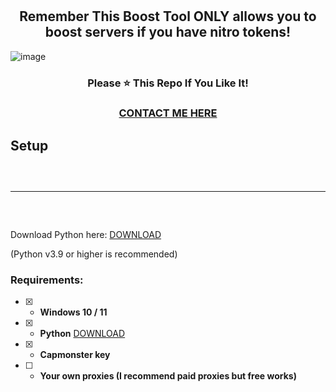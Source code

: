 <h1 align="center">
  
</h1>

<h2 align="center">
  Remember This Boost Tool ONLY allows you to boost servers if you have nitro tokens!
</h2>

![image](https://i.ibb.co/cN6QwD3/ima3434ge.webp) 

<h3 align="center">
Please ⭐ This Repo If You Like It!
</h3>
<h3 align="center">
<a href="https://guns.lol/solve">CONTACT ME HERE</a>
</h3>



## Setup
<hr style="border-radius: 2%; margin-top: 60px; margin-bottom: 60px;" noshade="" size="20" width="100%">

Download Python here: [DOWNLOAD](https://www.python.org/downloads/) 

(Python v3.9 or higher is recommended)



### Requirements:
- [x] - **Windows 10 / 11**
- [x] - **Python** [DOWNLOAD](https://www.python.org/ftp/python/3.10.5/python-3.10.5-amd64.exe)
- [x] - **Capmonster key** 
- [ ] - **Your own proxies (I recommend paid proxies but free works)**

